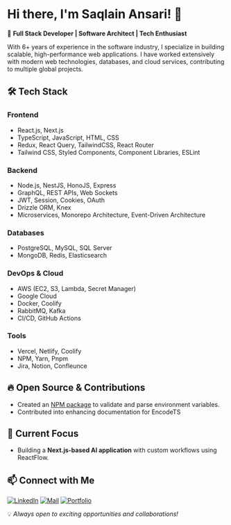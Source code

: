 # Hi there, I'm Saqlain Ansari! 👋

🚀 **Full Stack Developer | Software Architect | Tech Enthusiast**

With 6+ years of experience in the software industry, I specialize in building scalable, high-performance web applications. I have worked extensively with modern web technologies, databases, and cloud services, contributing to multiple global projects.

## 🛠️ Tech Stack

### **Frontend**

- React.js, Next.js
- TypeScript, JavaScript, HTML, CSS
- Redux, React Query, TailwindCSS, React Router
- Tailwind CSS, Styled Components, Component Libraries, ESLint

### **Backend**

- Node.js, NestJS, HonoJS, Express
- GraphQL, REST APIs, Web Sockets
- JWT, Session, Cookies, OAuth
- Drizzle ORM, Knex
- Microservices, Monorepo Architecture, Event-Driven Architecture

### **Databases**

- PostgreSQL, MySQL, SQL Server
- MongoDB, Redis, Elasticsearch

### **DevOps & Cloud**

- AWS (EC2, S3, Lambda, Secret Manager)
- Google Cloud
- Docker, Coolify
- RabbitMQ, Kafka
- CI/CD, GitHub Actions

### **Tools**

- Vercel, Netlify, Coolify
- NPM, Yarn, Pnpm
- Jira, Notion, Confleunce

## 🔥 Open Source & Contributions

- Created an [NPM package](https://www.npmjs.com/) to validate and parse environment variables.
- Contributed into enhancing documentation for EncodeTS

## 📌 Current Focus

- Building a **Next.js-based AI application** with custom workflows using ReactFlow.

## 📫 Connect with Me

[![LinkedIn](https://img.shields.io/badge/linkedin-%230099ff.svg?style=for-the-badge&logo=linkedin&logoColor=white)](https://www.linkedin.com/in/ansarisaqlain987/)
[![Mail](https://img.shields.io/badge/mail-%23ffffff.svg?style=for-the-badge&logo=linkedin&logoColor=white)](mailto:ansarisaqlain987@gmail.com)
[![Portfolio](https://img.shields.io/badge/portfolio-%23ffcc99.svg?style=for-the-badge&logo=linkedin&logoColor=white)](https://www.ansarisaqlain.com/)

💡 *Always open to exciting opportunities and collaborations!*
